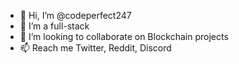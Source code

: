 - 👋 Hi, I’m @codeperfect247
- 👀 I’m a full-stack
- 💞️ I’m looking to collaborate on Blockchain projects
- 📫 Reach me Twitter, Reddit, Discord

<!---
codeperfect247/codeperfect247 is a ✨ special ✨ repository because its `README.md` (this file) appears on your GitHub profile.
You can click the Preview link to take a look at your changes.
--->
